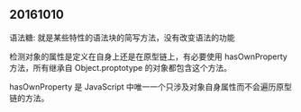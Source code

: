 ## 20161010
语法糖: 就是某些特性的语法块的简写方法，没有改变语法的功能  

检测对象的属性是定义在自身上还是在原型链上，有必要使用 hasOwnProperty 方法，所有继承自 Object.proptotype 的对象都包含这个方法。  

hasOwnProperty 是 JavaScript 中唯一一个只涉及对象自身属性而不会遍历原型链的方法。  


